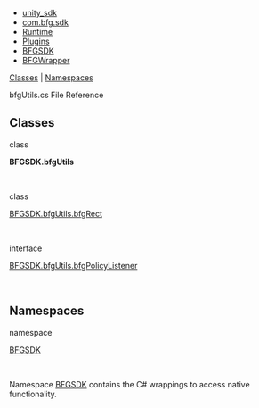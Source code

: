   - [unity\_sdk](dir_169524a6f31e9db4532a84dd08d2dc74.html)
  - [com.bfg.sdk](dir_49a21daf45482078fd78618e852e175e.html)
  - [Runtime](dir_e9197c9bf01613ee4803beab9a6d5be1.html)
  - [Plugins](dir_36160a230b41150251a86d3f9b9f8d3f.html)
  - [BFGSDK](dir_132432e59dec75238d90e62dd14a31de.html)
  - [BFGWrapper](dir_9427daba80608a7518cb19999914a2c1.html)

[Classes](#nested-classes) | [Namespaces](#namespaces)

bfgUtils.cs File Reference

##  Classes

class  

**BFGSDK.bfgUtils**

 

class  

[BFGSDK.bfgUtils.bfgRect](class_b_f_g_s_d_k_1_1bfg_utils_1_1bfg_rect.html)

 

interface  

[BFGSDK.bfgUtils.bfgPolicyListener](interface_b_f_g_s_d_k_1_1bfg_utils_1_1bfg_policy_listener.html)

 

##  Namespaces

namespace  

[BFGSDK](namespace_b_f_g_s_d_k.html)

 

Namespace
[BFGSDK](namespace_b_f_g_s_d_k.html "Namespace BFGSDK contains the C# wrappings to access native functionality.")
contains the C\# wrappings to access native functionality.
